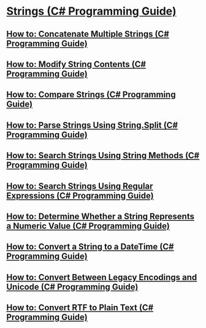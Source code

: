 # [Strings (C# Programming Guide)](index.md)
## [How to: Concatenate Multiple Strings (C# Programming Guide)](how-to-concatenate-multiple-strings.md)
## [How to: Modify String Contents (C# Programming Guide)](how-to-modify-string-contents.md)
## [How to: Compare Strings (C# Programming Guide)](how-to-compare-strings.md)
## [How to: Parse Strings Using String.Split (C# Programming Guide)](how-to-parse-strings-using-string-split.md)
## [How to: Search Strings Using String Methods (C# Programming Guide)](how-to-search-strings-using-string-methods.md)
## [How to: Search Strings Using Regular Expressions (C# Programming Guide)](how-to-search-strings-using-regular-expressions.md)
## [How to: Determine Whether a String Represents a Numeric Value (C# Programming Guide)](how-to-determine-whether-a-string-represents-a-numeric-value.md)
## [How to: Convert a String to a DateTime (C# Programming Guide)](how-to-convert-a-string-to-a-datetime.md)
## [How to: Convert Between Legacy Encodings and Unicode (C# Programming Guide)](how-to-convert-between-legacy-encodings-and-unicode.md)
## [How to: Convert RTF to Plain Text (C# Programming Guide)](how-to-convert-rtf-to-plain-text.md)
